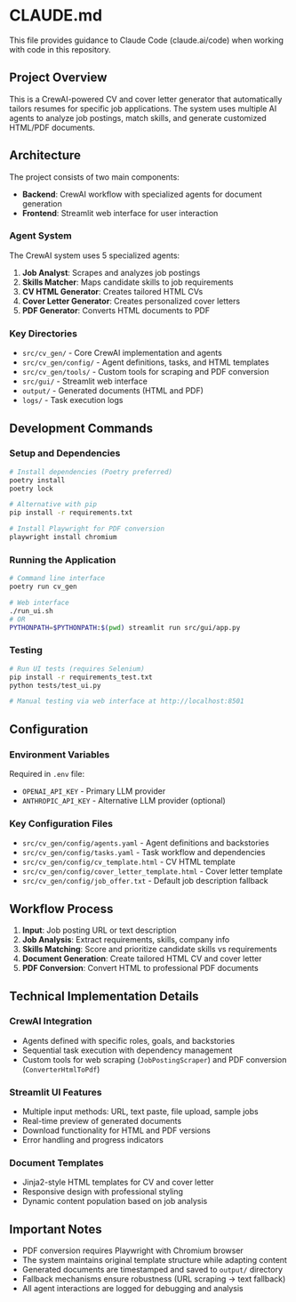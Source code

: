 # CLAUDE.md

This file provides guidance to Claude Code (claude.ai/code) when working with code in this repository.

## Project Overview

This is a CrewAI-powered CV and cover letter generator that automatically tailors resumes for specific job applications. The system uses multiple AI agents to analyze job postings, match skills, and generate customized HTML/PDF documents.

## Architecture

The project consists of two main components:
- **Backend**: CrewAI workflow with specialized agents for document generation
- **Frontend**: Streamlit web interface for user interaction

### Agent System
The CrewAI system uses 5 specialized agents:
1. **Job Analyst**: Scrapes and analyzes job postings
2. **Skills Matcher**: Maps candidate skills to job requirements  
3. **CV HTML Generator**: Creates tailored HTML CVs
4. **Cover Letter Generator**: Creates personalized cover letters
5. **PDF Generator**: Converts HTML documents to PDF

### Key Directories
- `src/cv_gen/` - Core CrewAI implementation and agents
- `src/cv_gen/config/` - Agent definitions, tasks, and HTML templates
- `src/cv_gen/tools/` - Custom tools for scraping and PDF conversion
- `src/gui/` - Streamlit web interface
- `output/` - Generated documents (HTML and PDF)
- `logs/` - Task execution logs

## Development Commands

### Setup and Dependencies
```bash
# Install dependencies (Poetry preferred)
poetry install
poetry lock

# Alternative with pip
pip install -r requirements.txt

# Install Playwright for PDF conversion
playwright install chromium
```

### Running the Application
```bash
# Command line interface
poetry run cv_gen

# Web interface  
./run_ui.sh
# OR
PYTHONPATH=$PYTHONPATH:$(pwd) streamlit run src/gui/app.py
```

### Testing
```bash
# Run UI tests (requires Selenium)
pip install -r requirements_test.txt
python tests/test_ui.py

# Manual testing via web interface at http://localhost:8501
```

## Configuration

### Environment Variables
Required in `.env` file:
- `OPENAI_API_KEY` - Primary LLM provider
- `ANTHROPIC_API_KEY` - Alternative LLM provider (optional)

### Key Configuration Files
- `src/cv_gen/config/agents.yaml` - Agent definitions and backstories
- `src/cv_gen/config/tasks.yaml` - Task workflow and dependencies
- `src/cv_gen/config/cv_template.html` - CV HTML template
- `src/cv_gen/config/cover_letter_template.html` - Cover letter template
- `src/cv_gen/config/job_offer.txt` - Default job description fallback

## Workflow Process

1. **Input**: Job posting URL or text description
2. **Job Analysis**: Extract requirements, skills, company info
3. **Skills Matching**: Score and prioritize candidate skills vs requirements
4. **Document Generation**: Create tailored HTML CV and cover letter
5. **PDF Conversion**: Convert HTML to professional PDF documents

## Technical Implementation Details

### CrewAI Integration
- Agents defined with specific roles, goals, and backstories
- Sequential task execution with dependency management
- Custom tools for web scraping (`JobPostingScraper`) and PDF conversion (`ConverterHtmlToPdf`)

### Streamlit UI Features
- Multiple input methods: URL, text paste, file upload, sample jobs
- Real-time preview of generated documents
- Download functionality for HTML and PDF versions
- Error handling and progress indicators

### Document Templates
- Jinja2-style HTML templates for CV and cover letter
- Responsive design with professional styling
- Dynamic content population based on job analysis

## Important Notes

- PDF conversion requires Playwright with Chromium browser
- The system maintains original template structure while adapting content
- Generated documents are timestamped and saved to `output/` directory
- Fallback mechanisms ensure robustness (URL scraping → text fallback)
- All agent interactions are logged for debugging and analysis